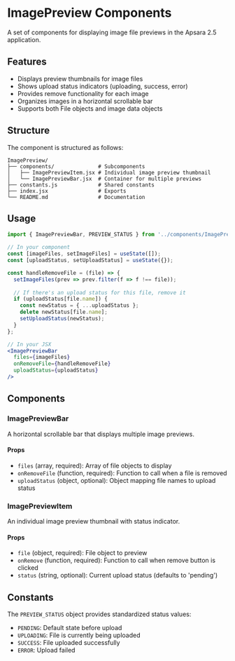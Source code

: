 # ImagePreview Components

A set of components for displaying image file previews in the Apsara 2.5 application.

## Features

- Displays preview thumbnails for image files
- Shows upload status indicators (uploading, success, error)
- Provides remove functionality for each image
- Organizes images in a horizontal scrollable bar
- Supports both File objects and image data objects

## Structure

The component is structured as follows:

```
ImagePreview/
├── components/              # Subcomponents
│   ├── ImagePreviewItem.jsx # Individual image preview thumbnail
│   └── ImagePreviewBar.jsx  # Container for multiple previews
├── constants.js             # Shared constants
├── index.jsx                # Exports
└── README.md                # Documentation
```

## Usage

```jsx
import { ImagePreviewBar, PREVIEW_STATUS } from '../components/ImagePreview';

// In your component
const [imageFiles, setImageFiles] = useState([]);
const [uploadStatus, setUploadStatus] = useState({});

const handleRemoveFile = (file) => {
  setImageFiles(prev => prev.filter(f => f !== file));
  
  // If there's an upload status for this file, remove it
  if (uploadStatus[file.name]) {
    const newStatus = { ...uploadStatus };
    delete newStatus[file.name];
    setUploadStatus(newStatus);
  }
};

// In your JSX
<ImagePreviewBar 
  files={imageFiles} 
  onRemoveFile={handleRemoveFile} 
  uploadStatus={uploadStatus} 
/>
```

## Components

### ImagePreviewBar

A horizontal scrollable bar that displays multiple image previews.

#### Props

- `files` (array, required): Array of file objects to display
- `onRemoveFile` (function, required): Function to call when a file is removed
- `uploadStatus` (object, optional): Object mapping file names to upload status

### ImagePreviewItem

An individual image preview thumbnail with status indicator.

#### Props

- `file` (object, required): File object to preview
- `onRemove` (function, required): Function to call when remove button is clicked
- `status` (string, optional): Current upload status (defaults to 'pending')

## Constants

The `PREVIEW_STATUS` object provides standardized status values:

- `PENDING`: Default state before upload
- `UPLOADING`: File is currently being uploaded
- `SUCCESS`: File uploaded successfully
- `ERROR`: Upload failed 